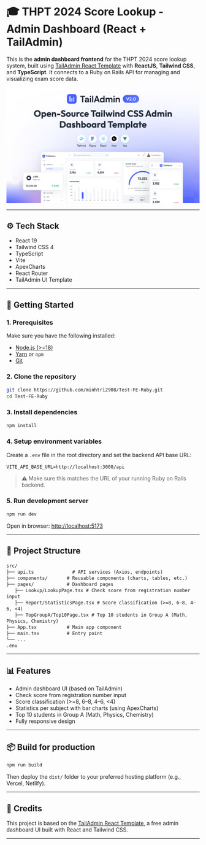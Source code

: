 # 🎓 THPT 2024 Score Lookup - Admin Dashboard (React + TailAdmin)

This is the **admin dashboard frontend** for the THPT 2024 score lookup system, built using [TailAdmin React Template](https://tailadmin.com) with **ReactJS**, **Tailwind CSS**, and **TypeScript**. It connects to a Ruby on Rails API for managing and visualizing exam score data.

![TailAdmin React.js Dashboard Preview](./banner.png)

---

## ⚙️ Tech Stack

- React 19
- Tailwind CSS 4
- TypeScript
- Vite
- ApexCharts
- React Router
- TailAdmin UI Template

---

## 🚀 Getting Started

### 1. Prerequisites

Make sure you have the following installed:

- [Node.js (>=18)](https://nodejs.org/en/)
- [Yarn](https://classic.yarnpkg.com/lang/en/docs/install/) or `npm`
- [Git](https://git-scm.com/)

### 2. Clone the repository

```bash
git clone https://github.com/minhtri2908/Test-FE-Ruby.git
cd Test-FE-Ruby
```

### 3. Install dependencies

```bash
npm install
```

### 4. Setup environment variables

Create a `.env` file in the root directory and set the backend API base URL:

```
VITE_API_BASE_URL=http://localhost:3000/api
```

> ⚠️ Make sure this matches the URL of your running Ruby on Rails backend.

### 5. Run development server

```bash
npm run dev
```

Open in browser: [http://localhost:5173](http://localhost:5173)

---

## 📁 Project Structure

```
src/
├── api.ts              # API services (Axios, endpoints)
├── components/       # Reusable components (charts, tables, etc.)
├── pages/            # Dashboard pages
   ├── Lookup/LookupPage.tsx # Check score from registration number input
   ├── Report/StatisticsPage.tsx # Score classification (>=8, 6–8, 4–6, <4)
   ├── TopGroupA/Top10Page.tsx # Top 10 students in Group A (Math, Physics, Chemistry)
├── App.tsx           # Main app component
├── main.tsx          # Entry point
└── ...
.env
```

---

## 📊 Features

- Admin dashboard UI (based on TailAdmin)
- Check score from registration number input
- Score classification (>=8, 6–8, 4–6, <4)
- Statistics per subject with bar charts (using ApexCharts)
- Top 10 students in Group A (Math, Physics, Chemistry)
- Fully responsive design

---

## 📦 Build for production

```bash
npm run build
```

Then deploy the `dist/` folder to your preferred hosting platform (e.g., Vercel, Netlify).

---

## 📘 Credits

This project is based on the [TailAdmin React Template](https://tailadmin.com), a free admin dashboard UI built with React and Tailwind CSS.

---

